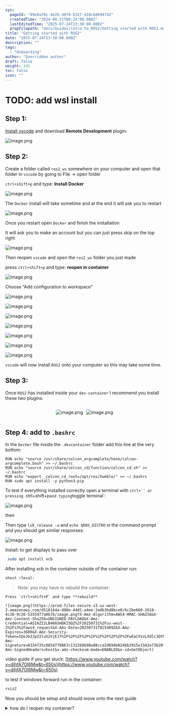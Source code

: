 ```yaml
---
sys:
  pageId: "89e0a78c-4e2b-4070-b327-d28cb0694742"
  createdTime: "2024-08-21T00:24:00.000Z"
  lastEditedTime: "2025-07-24T23:30:00.000Z"
  propFilepath: "docs/Guides/intro_to_ROS2/Getting started with ROS2.md"
title: "Getting started with ROS2"
date: "2025-07-24T23:30:00.000Z"
description: ""
tags:
  - "Onboarding"
author: "Overridden author"
draft: false
weight: 141
toc: false
icon: ""
---
```


# TODO: add wsl install

## Step 1:

[Install vscode](https://code.visualstudio.com/download) and download **Remote Development** plugin:

![image.png](https://prod-files-secure.s3.us-west-2.amazonaws.com/d518164a-d88e-44d1-a4ee-3adb3bd8bce0/efb52993-1881-4a40-b95e-6f020334f022/image.png?X-Amz-Algorithm=AWS4-HMAC-SHA256&X-Amz-Content-Sha256=UNSIGNED-PAYLOAD&X-Amz-Credential=ASIAZI2LB466QFBEOGSV%2F20250731%2Fus-west-2%2Fs3%2Faws4_request&X-Amz-Date=20250731T025405Z&X-Amz-Expires=3600&X-Amz-Security-Token=IQoJb3JpZ2luX2VjEJ7%2F%2F%2F%2F%2F%2F%2F%2F%2F%2FwEaCXVzLXdlc3QtMiJHMEUCIQDpmjryp2vEn4yXCyDksFioxjYegRZldRYt%2FATtPlDftAIgF9epAxKHY9JGfod%2BPW4KKfpTDIhut4jADKMjQgsHTeUqiAQIx%2F%2F%2F%2F%2F%2F%2F%2F%2F%2F%2FARAAGgw2Mzc0MjMxODM4MDUiDH5OzrGBaHzQ1%2FzAoCrcAy10O2TpvEQlT073pGIvzegn8qBJnfPAaEQ0fbUPQ99HICkWjLdDGRdA%2BIwM3MCjLM57BLWUS%2FXL6NF1vwV2J6dpkf451VwN46LDzcjw%2FxzqSQmJCn6lCEBKfwhVgzxV7goNUwj1UDEhATwroOW4mkD9HHKKxkJ10MvXSUGCWN5y6XBJii0CQydv65F3HVqjAUxE2moKWm16IOr8jI1yDlKHwYjUGp6kDsPkWMHV2vblJ3cTozFTIHpE695SvmYI70AvTfvIIHnxzn4QsOKfYOMMUq53JaT6xMEmbTObmIWldw2drljxrQa2QTMkwVKM79netNyTtDmzF0%2Bb99kx9ig0LGGUZyXiV9GKOVV2MikulI%2BZgYlv84yaP%2FXk1DJFxT%2FyWbJtMJKi6UHS%2BylgCTK%2BYB4a0J5PyhEgQMT0iND%2FikGkqnZySYwOxyt3accSNpJ%2FFdKIGUvJ6%2FsoVvBN1VDae8QgylMI7GxyRK2W%2F%2BX7nk%2F868Pg%2B3bArZnwEpJ6Yl4YDdewVA45Rx9cRf%2FYIiSU0lxshCmdNmUIP1yveiXxIdHOO27bHhgQRnKS9V3vyatnM7c1FsNz%2BU9U0ydse7Ik38HqWqv4dwiGtDcoWpvlV7lVJEVBqOZf26DbMKGgqsQGOqUBrshIY6C5dXEbqCxzr2oA1VjwEQee%2FaCK%2FsYXzc0yODbgz33zV4EKh30MDONH6l7ipuBvgLdcFMntWWljJMrmj1ILp23KgmUOGv%2FoSHHw1i9%2BSlnoulwR0P0KUCR2hRLpqMoS5eSD6%2Fsp%2FAnjdeh%2F8%2FePpFuuqiYr900ubvMe5SY361q1zQ8KGz1iVbz17sn54aNuvjKPvuR08slKdG9PumQUwTBM&X-Amz-Signature=3efab6d61a492174b8432eb437130274e1f20b2936921bc1065b7a57b117acd0&X-Amz-SignedHeaders=host&x-amz-checksum-mode=ENABLED&x-id=GetObject)

## Step 2:

Create a folder called `ros2_ws` somewhere on your computer and open that folder in `vscode` by going to File → open folder 

`ctrl+shift+p` and type: **Install Docker**

![image.png](https://prod-files-secure.s3.us-west-2.amazonaws.com/d518164a-d88e-44d1-a4ee-3adb3bd8bce0/2269dc0e-1cd5-47ff-bceb-c04ad9b2eab0/image.png?X-Amz-Algorithm=AWS4-HMAC-SHA256&X-Amz-Content-Sha256=UNSIGNED-PAYLOAD&X-Amz-Credential=ASIAZI2LB466QFBEOGSV%2F20250731%2Fus-west-2%2Fs3%2Faws4_request&X-Amz-Date=20250731T025405Z&X-Amz-Expires=3600&X-Amz-Security-Token=IQoJb3JpZ2luX2VjEJ7%2F%2F%2F%2F%2F%2F%2F%2F%2F%2FwEaCXVzLXdlc3QtMiJHMEUCIQDpmjryp2vEn4yXCyDksFioxjYegRZldRYt%2FATtPlDftAIgF9epAxKHY9JGfod%2BPW4KKfpTDIhut4jADKMjQgsHTeUqiAQIx%2F%2F%2F%2F%2F%2F%2F%2F%2F%2F%2FARAAGgw2Mzc0MjMxODM4MDUiDH5OzrGBaHzQ1%2FzAoCrcAy10O2TpvEQlT073pGIvzegn8qBJnfPAaEQ0fbUPQ99HICkWjLdDGRdA%2BIwM3MCjLM57BLWUS%2FXL6NF1vwV2J6dpkf451VwN46LDzcjw%2FxzqSQmJCn6lCEBKfwhVgzxV7goNUwj1UDEhATwroOW4mkD9HHKKxkJ10MvXSUGCWN5y6XBJii0CQydv65F3HVqjAUxE2moKWm16IOr8jI1yDlKHwYjUGp6kDsPkWMHV2vblJ3cTozFTIHpE695SvmYI70AvTfvIIHnxzn4QsOKfYOMMUq53JaT6xMEmbTObmIWldw2drljxrQa2QTMkwVKM79netNyTtDmzF0%2Bb99kx9ig0LGGUZyXiV9GKOVV2MikulI%2BZgYlv84yaP%2FXk1DJFxT%2FyWbJtMJKi6UHS%2BylgCTK%2BYB4a0J5PyhEgQMT0iND%2FikGkqnZySYwOxyt3accSNpJ%2FFdKIGUvJ6%2FsoVvBN1VDae8QgylMI7GxyRK2W%2F%2BX7nk%2F868Pg%2B3bArZnwEpJ6Yl4YDdewVA45Rx9cRf%2FYIiSU0lxshCmdNmUIP1yveiXxIdHOO27bHhgQRnKS9V3vyatnM7c1FsNz%2BU9U0ydse7Ik38HqWqv4dwiGtDcoWpvlV7lVJEVBqOZf26DbMKGgqsQGOqUBrshIY6C5dXEbqCxzr2oA1VjwEQee%2FaCK%2FsYXzc0yODbgz33zV4EKh30MDONH6l7ipuBvgLdcFMntWWljJMrmj1ILp23KgmUOGv%2FoSHHw1i9%2BSlnoulwR0P0KUCR2hRLpqMoS5eSD6%2Fsp%2FAnjdeh%2F8%2FePpFuuqiYr900ubvMe5SY361q1zQ8KGz1iVbz17sn54aNuvjKPvuR08slKdG9PumQUwTBM&X-Amz-Signature=291b9a347714e3cc69e703a4b191334295d51d353029dc24d5c02c7c8207d0af&X-Amz-SignedHeaders=host&x-amz-checksum-mode=ENABLED&x-id=GetObject)

The `Docker` install will take sometime and at the end it will ask you to restart

![image.png](https://prod-files-secure.s3.us-west-2.amazonaws.com/d518164a-d88e-44d1-a4ee-3adb3bd8bce0/ed233f78-be33-4b1f-b89c-9c346c0e961e/image.png?X-Amz-Algorithm=AWS4-HMAC-SHA256&X-Amz-Content-Sha256=UNSIGNED-PAYLOAD&X-Amz-Credential=ASIAZI2LB466QFBEOGSV%2F20250731%2Fus-west-2%2Fs3%2Faws4_request&X-Amz-Date=20250731T025405Z&X-Amz-Expires=3600&X-Amz-Security-Token=IQoJb3JpZ2luX2VjEJ7%2F%2F%2F%2F%2F%2F%2F%2F%2F%2FwEaCXVzLXdlc3QtMiJHMEUCIQDpmjryp2vEn4yXCyDksFioxjYegRZldRYt%2FATtPlDftAIgF9epAxKHY9JGfod%2BPW4KKfpTDIhut4jADKMjQgsHTeUqiAQIx%2F%2F%2F%2F%2F%2F%2F%2F%2F%2F%2FARAAGgw2Mzc0MjMxODM4MDUiDH5OzrGBaHzQ1%2FzAoCrcAy10O2TpvEQlT073pGIvzegn8qBJnfPAaEQ0fbUPQ99HICkWjLdDGRdA%2BIwM3MCjLM57BLWUS%2FXL6NF1vwV2J6dpkf451VwN46LDzcjw%2FxzqSQmJCn6lCEBKfwhVgzxV7goNUwj1UDEhATwroOW4mkD9HHKKxkJ10MvXSUGCWN5y6XBJii0CQydv65F3HVqjAUxE2moKWm16IOr8jI1yDlKHwYjUGp6kDsPkWMHV2vblJ3cTozFTIHpE695SvmYI70AvTfvIIHnxzn4QsOKfYOMMUq53JaT6xMEmbTObmIWldw2drljxrQa2QTMkwVKM79netNyTtDmzF0%2Bb99kx9ig0LGGUZyXiV9GKOVV2MikulI%2BZgYlv84yaP%2FXk1DJFxT%2FyWbJtMJKi6UHS%2BylgCTK%2BYB4a0J5PyhEgQMT0iND%2FikGkqnZySYwOxyt3accSNpJ%2FFdKIGUvJ6%2FsoVvBN1VDae8QgylMI7GxyRK2W%2F%2BX7nk%2F868Pg%2B3bArZnwEpJ6Yl4YDdewVA45Rx9cRf%2FYIiSU0lxshCmdNmUIP1yveiXxIdHOO27bHhgQRnKS9V3vyatnM7c1FsNz%2BU9U0ydse7Ik38HqWqv4dwiGtDcoWpvlV7lVJEVBqOZf26DbMKGgqsQGOqUBrshIY6C5dXEbqCxzr2oA1VjwEQee%2FaCK%2FsYXzc0yODbgz33zV4EKh30MDONH6l7ipuBvgLdcFMntWWljJMrmj1ILp23KgmUOGv%2FoSHHw1i9%2BSlnoulwR0P0KUCR2hRLpqMoS5eSD6%2Fsp%2FAnjdeh%2F8%2FePpFuuqiYr900ubvMe5SY361q1zQ8KGz1iVbz17sn54aNuvjKPvuR08slKdG9PumQUwTBM&X-Amz-Signature=bb217de4dbe21ebdf1af7161ede683bea6fccf380bcc4d430cd265944cf4f0ca&X-Amz-SignedHeaders=host&x-amz-checksum-mode=ENABLED&x-id=GetObject)

Once you restart open `Docker` and finish the installation

It will ask you to make an account but you can just press skip on the top right

![image.png](https://prod-files-secure.s3.us-west-2.amazonaws.com/d518164a-d88e-44d1-a4ee-3adb3bd8bce0/21010ad9-1659-4fd9-9f59-9932a09b2a3d/image.png?X-Amz-Algorithm=AWS4-HMAC-SHA256&X-Amz-Content-Sha256=UNSIGNED-PAYLOAD&X-Amz-Credential=ASIAZI2LB466QFBEOGSV%2F20250731%2Fus-west-2%2Fs3%2Faws4_request&X-Amz-Date=20250731T025405Z&X-Amz-Expires=3600&X-Amz-Security-Token=IQoJb3JpZ2luX2VjEJ7%2F%2F%2F%2F%2F%2F%2F%2F%2F%2FwEaCXVzLXdlc3QtMiJHMEUCIQDpmjryp2vEn4yXCyDksFioxjYegRZldRYt%2FATtPlDftAIgF9epAxKHY9JGfod%2BPW4KKfpTDIhut4jADKMjQgsHTeUqiAQIx%2F%2F%2F%2F%2F%2F%2F%2F%2F%2F%2FARAAGgw2Mzc0MjMxODM4MDUiDH5OzrGBaHzQ1%2FzAoCrcAy10O2TpvEQlT073pGIvzegn8qBJnfPAaEQ0fbUPQ99HICkWjLdDGRdA%2BIwM3MCjLM57BLWUS%2FXL6NF1vwV2J6dpkf451VwN46LDzcjw%2FxzqSQmJCn6lCEBKfwhVgzxV7goNUwj1UDEhATwroOW4mkD9HHKKxkJ10MvXSUGCWN5y6XBJii0CQydv65F3HVqjAUxE2moKWm16IOr8jI1yDlKHwYjUGp6kDsPkWMHV2vblJ3cTozFTIHpE695SvmYI70AvTfvIIHnxzn4QsOKfYOMMUq53JaT6xMEmbTObmIWldw2drljxrQa2QTMkwVKM79netNyTtDmzF0%2Bb99kx9ig0LGGUZyXiV9GKOVV2MikulI%2BZgYlv84yaP%2FXk1DJFxT%2FyWbJtMJKi6UHS%2BylgCTK%2BYB4a0J5PyhEgQMT0iND%2FikGkqnZySYwOxyt3accSNpJ%2FFdKIGUvJ6%2FsoVvBN1VDae8QgylMI7GxyRK2W%2F%2BX7nk%2F868Pg%2B3bArZnwEpJ6Yl4YDdewVA45Rx9cRf%2FYIiSU0lxshCmdNmUIP1yveiXxIdHOO27bHhgQRnKS9V3vyatnM7c1FsNz%2BU9U0ydse7Ik38HqWqv4dwiGtDcoWpvlV7lVJEVBqOZf26DbMKGgqsQGOqUBrshIY6C5dXEbqCxzr2oA1VjwEQee%2FaCK%2FsYXzc0yODbgz33zV4EKh30MDONH6l7ipuBvgLdcFMntWWljJMrmj1ILp23KgmUOGv%2FoSHHw1i9%2BSlnoulwR0P0KUCR2hRLpqMoS5eSD6%2Fsp%2FAnjdeh%2F8%2FePpFuuqiYr900ubvMe5SY361q1zQ8KGz1iVbz17sn54aNuvjKPvuR08slKdG9PumQUwTBM&X-Amz-Signature=8853ea67b8499c573286dcc0d5451e14a20ea5eaf2c5847b1ec63e2e53ea4109&X-Amz-SignedHeaders=host&x-amz-checksum-mode=ENABLED&x-id=GetObject)

Then reopen `vscode` and open the `ros2_ws` folder you just made

press `ctrl+shift+p` and type: **reopen in container**

![image.png](https://prod-files-secure.s3.us-west-2.amazonaws.com/d518164a-d88e-44d1-a4ee-3adb3bd8bce0/4e93b8c2-41ad-488c-8095-c74205196118/image.png?X-Amz-Algorithm=AWS4-HMAC-SHA256&X-Amz-Content-Sha256=UNSIGNED-PAYLOAD&X-Amz-Credential=ASIAZI2LB466QFBEOGSV%2F20250731%2Fus-west-2%2Fs3%2Faws4_request&X-Amz-Date=20250731T025405Z&X-Amz-Expires=3600&X-Amz-Security-Token=IQoJb3JpZ2luX2VjEJ7%2F%2F%2F%2F%2F%2F%2F%2F%2F%2FwEaCXVzLXdlc3QtMiJHMEUCIQDpmjryp2vEn4yXCyDksFioxjYegRZldRYt%2FATtPlDftAIgF9epAxKHY9JGfod%2BPW4KKfpTDIhut4jADKMjQgsHTeUqiAQIx%2F%2F%2F%2F%2F%2F%2F%2F%2F%2F%2FARAAGgw2Mzc0MjMxODM4MDUiDH5OzrGBaHzQ1%2FzAoCrcAy10O2TpvEQlT073pGIvzegn8qBJnfPAaEQ0fbUPQ99HICkWjLdDGRdA%2BIwM3MCjLM57BLWUS%2FXL6NF1vwV2J6dpkf451VwN46LDzcjw%2FxzqSQmJCn6lCEBKfwhVgzxV7goNUwj1UDEhATwroOW4mkD9HHKKxkJ10MvXSUGCWN5y6XBJii0CQydv65F3HVqjAUxE2moKWm16IOr8jI1yDlKHwYjUGp6kDsPkWMHV2vblJ3cTozFTIHpE695SvmYI70AvTfvIIHnxzn4QsOKfYOMMUq53JaT6xMEmbTObmIWldw2drljxrQa2QTMkwVKM79netNyTtDmzF0%2Bb99kx9ig0LGGUZyXiV9GKOVV2MikulI%2BZgYlv84yaP%2FXk1DJFxT%2FyWbJtMJKi6UHS%2BylgCTK%2BYB4a0J5PyhEgQMT0iND%2FikGkqnZySYwOxyt3accSNpJ%2FFdKIGUvJ6%2FsoVvBN1VDae8QgylMI7GxyRK2W%2F%2BX7nk%2F868Pg%2B3bArZnwEpJ6Yl4YDdewVA45Rx9cRf%2FYIiSU0lxshCmdNmUIP1yveiXxIdHOO27bHhgQRnKS9V3vyatnM7c1FsNz%2BU9U0ydse7Ik38HqWqv4dwiGtDcoWpvlV7lVJEVBqOZf26DbMKGgqsQGOqUBrshIY6C5dXEbqCxzr2oA1VjwEQee%2FaCK%2FsYXzc0yODbgz33zV4EKh30MDONH6l7ipuBvgLdcFMntWWljJMrmj1ILp23KgmUOGv%2FoSHHw1i9%2BSlnoulwR0P0KUCR2hRLpqMoS5eSD6%2Fsp%2FAnjdeh%2F8%2FePpFuuqiYr900ubvMe5SY361q1zQ8KGz1iVbz17sn54aNuvjKPvuR08slKdG9PumQUwTBM&X-Amz-Signature=c1fe8be29f8f34ee28b8c3fa9cfaf85f05bf0cd1767880e032d1521512d46d31&X-Amz-SignedHeaders=host&x-amz-checksum-mode=ENABLED&x-id=GetObject)

Choose “Add configuration to workspace”

![image.png](https://prod-files-secure.s3.us-west-2.amazonaws.com/d518164a-d88e-44d1-a4ee-3adb3bd8bce0/9560b282-5060-4989-ba37-97e7b2c22476/image.png?X-Amz-Algorithm=AWS4-HMAC-SHA256&X-Amz-Content-Sha256=UNSIGNED-PAYLOAD&X-Amz-Credential=ASIAZI2LB466QFBEOGSV%2F20250731%2Fus-west-2%2Fs3%2Faws4_request&X-Amz-Date=20250731T025405Z&X-Amz-Expires=3600&X-Amz-Security-Token=IQoJb3JpZ2luX2VjEJ7%2F%2F%2F%2F%2F%2F%2F%2F%2F%2FwEaCXVzLXdlc3QtMiJHMEUCIQDpmjryp2vEn4yXCyDksFioxjYegRZldRYt%2FATtPlDftAIgF9epAxKHY9JGfod%2BPW4KKfpTDIhut4jADKMjQgsHTeUqiAQIx%2F%2F%2F%2F%2F%2F%2F%2F%2F%2F%2FARAAGgw2Mzc0MjMxODM4MDUiDH5OzrGBaHzQ1%2FzAoCrcAy10O2TpvEQlT073pGIvzegn8qBJnfPAaEQ0fbUPQ99HICkWjLdDGRdA%2BIwM3MCjLM57BLWUS%2FXL6NF1vwV2J6dpkf451VwN46LDzcjw%2FxzqSQmJCn6lCEBKfwhVgzxV7goNUwj1UDEhATwroOW4mkD9HHKKxkJ10MvXSUGCWN5y6XBJii0CQydv65F3HVqjAUxE2moKWm16IOr8jI1yDlKHwYjUGp6kDsPkWMHV2vblJ3cTozFTIHpE695SvmYI70AvTfvIIHnxzn4QsOKfYOMMUq53JaT6xMEmbTObmIWldw2drljxrQa2QTMkwVKM79netNyTtDmzF0%2Bb99kx9ig0LGGUZyXiV9GKOVV2MikulI%2BZgYlv84yaP%2FXk1DJFxT%2FyWbJtMJKi6UHS%2BylgCTK%2BYB4a0J5PyhEgQMT0iND%2FikGkqnZySYwOxyt3accSNpJ%2FFdKIGUvJ6%2FsoVvBN1VDae8QgylMI7GxyRK2W%2F%2BX7nk%2F868Pg%2B3bArZnwEpJ6Yl4YDdewVA45Rx9cRf%2FYIiSU0lxshCmdNmUIP1yveiXxIdHOO27bHhgQRnKS9V3vyatnM7c1FsNz%2BU9U0ydse7Ik38HqWqv4dwiGtDcoWpvlV7lVJEVBqOZf26DbMKGgqsQGOqUBrshIY6C5dXEbqCxzr2oA1VjwEQee%2FaCK%2FsYXzc0yODbgz33zV4EKh30MDONH6l7ipuBvgLdcFMntWWljJMrmj1ILp23KgmUOGv%2FoSHHw1i9%2BSlnoulwR0P0KUCR2hRLpqMoS5eSD6%2Fsp%2FAnjdeh%2F8%2FePpFuuqiYr900ubvMe5SY361q1zQ8KGz1iVbz17sn54aNuvjKPvuR08slKdG9PumQUwTBM&X-Amz-Signature=e855a91b77665c0488c4638a9bec120c325ed2ae0c215048691d37e2ce7ea016&X-Amz-SignedHeaders=host&x-amz-checksum-mode=ENABLED&x-id=GetObject)

![image.png](https://prod-files-secure.s3.us-west-2.amazonaws.com/d518164a-d88e-44d1-a4ee-3adb3bd8bce0/2ee63f81-886b-48e8-a553-dc6e5eac99e4/image.png?X-Amz-Algorithm=AWS4-HMAC-SHA256&X-Amz-Content-Sha256=UNSIGNED-PAYLOAD&X-Amz-Credential=ASIAZI2LB466QFBEOGSV%2F20250731%2Fus-west-2%2Fs3%2Faws4_request&X-Amz-Date=20250731T025405Z&X-Amz-Expires=3600&X-Amz-Security-Token=IQoJb3JpZ2luX2VjEJ7%2F%2F%2F%2F%2F%2F%2F%2F%2F%2FwEaCXVzLXdlc3QtMiJHMEUCIQDpmjryp2vEn4yXCyDksFioxjYegRZldRYt%2FATtPlDftAIgF9epAxKHY9JGfod%2BPW4KKfpTDIhut4jADKMjQgsHTeUqiAQIx%2F%2F%2F%2F%2F%2F%2F%2F%2F%2F%2FARAAGgw2Mzc0MjMxODM4MDUiDH5OzrGBaHzQ1%2FzAoCrcAy10O2TpvEQlT073pGIvzegn8qBJnfPAaEQ0fbUPQ99HICkWjLdDGRdA%2BIwM3MCjLM57BLWUS%2FXL6NF1vwV2J6dpkf451VwN46LDzcjw%2FxzqSQmJCn6lCEBKfwhVgzxV7goNUwj1UDEhATwroOW4mkD9HHKKxkJ10MvXSUGCWN5y6XBJii0CQydv65F3HVqjAUxE2moKWm16IOr8jI1yDlKHwYjUGp6kDsPkWMHV2vblJ3cTozFTIHpE695SvmYI70AvTfvIIHnxzn4QsOKfYOMMUq53JaT6xMEmbTObmIWldw2drljxrQa2QTMkwVKM79netNyTtDmzF0%2Bb99kx9ig0LGGUZyXiV9GKOVV2MikulI%2BZgYlv84yaP%2FXk1DJFxT%2FyWbJtMJKi6UHS%2BylgCTK%2BYB4a0J5PyhEgQMT0iND%2FikGkqnZySYwOxyt3accSNpJ%2FFdKIGUvJ6%2FsoVvBN1VDae8QgylMI7GxyRK2W%2F%2BX7nk%2F868Pg%2B3bArZnwEpJ6Yl4YDdewVA45Rx9cRf%2FYIiSU0lxshCmdNmUIP1yveiXxIdHOO27bHhgQRnKS9V3vyatnM7c1FsNz%2BU9U0ydse7Ik38HqWqv4dwiGtDcoWpvlV7lVJEVBqOZf26DbMKGgqsQGOqUBrshIY6C5dXEbqCxzr2oA1VjwEQee%2FaCK%2FsYXzc0yODbgz33zV4EKh30MDONH6l7ipuBvgLdcFMntWWljJMrmj1ILp23KgmUOGv%2FoSHHw1i9%2BSlnoulwR0P0KUCR2hRLpqMoS5eSD6%2Fsp%2FAnjdeh%2F8%2FePpFuuqiYr900ubvMe5SY361q1zQ8KGz1iVbz17sn54aNuvjKPvuR08slKdG9PumQUwTBM&X-Amz-Signature=db0603c24304ac245defb8455157b12b857aa4d0266a62e180c1a49f470dd062&X-Amz-SignedHeaders=host&x-amz-checksum-mode=ENABLED&x-id=GetObject)

![image.png](https://prod-files-secure.s3.us-west-2.amazonaws.com/d518164a-d88e-44d1-a4ee-3adb3bd8bce0/e0fd626c-c8b6-4b2c-95d1-fa4c26514504/image.png?X-Amz-Algorithm=AWS4-HMAC-SHA256&X-Amz-Content-Sha256=UNSIGNED-PAYLOAD&X-Amz-Credential=ASIAZI2LB466QFBEOGSV%2F20250731%2Fus-west-2%2Fs3%2Faws4_request&X-Amz-Date=20250731T025405Z&X-Amz-Expires=3600&X-Amz-Security-Token=IQoJb3JpZ2luX2VjEJ7%2F%2F%2F%2F%2F%2F%2F%2F%2F%2FwEaCXVzLXdlc3QtMiJHMEUCIQDpmjryp2vEn4yXCyDksFioxjYegRZldRYt%2FATtPlDftAIgF9epAxKHY9JGfod%2BPW4KKfpTDIhut4jADKMjQgsHTeUqiAQIx%2F%2F%2F%2F%2F%2F%2F%2F%2F%2F%2FARAAGgw2Mzc0MjMxODM4MDUiDH5OzrGBaHzQ1%2FzAoCrcAy10O2TpvEQlT073pGIvzegn8qBJnfPAaEQ0fbUPQ99HICkWjLdDGRdA%2BIwM3MCjLM57BLWUS%2FXL6NF1vwV2J6dpkf451VwN46LDzcjw%2FxzqSQmJCn6lCEBKfwhVgzxV7goNUwj1UDEhATwroOW4mkD9HHKKxkJ10MvXSUGCWN5y6XBJii0CQydv65F3HVqjAUxE2moKWm16IOr8jI1yDlKHwYjUGp6kDsPkWMHV2vblJ3cTozFTIHpE695SvmYI70AvTfvIIHnxzn4QsOKfYOMMUq53JaT6xMEmbTObmIWldw2drljxrQa2QTMkwVKM79netNyTtDmzF0%2Bb99kx9ig0LGGUZyXiV9GKOVV2MikulI%2BZgYlv84yaP%2FXk1DJFxT%2FyWbJtMJKi6UHS%2BylgCTK%2BYB4a0J5PyhEgQMT0iND%2FikGkqnZySYwOxyt3accSNpJ%2FFdKIGUvJ6%2FsoVvBN1VDae8QgylMI7GxyRK2W%2F%2BX7nk%2F868Pg%2B3bArZnwEpJ6Yl4YDdewVA45Rx9cRf%2FYIiSU0lxshCmdNmUIP1yveiXxIdHOO27bHhgQRnKS9V3vyatnM7c1FsNz%2BU9U0ydse7Ik38HqWqv4dwiGtDcoWpvlV7lVJEVBqOZf26DbMKGgqsQGOqUBrshIY6C5dXEbqCxzr2oA1VjwEQee%2FaCK%2FsYXzc0yODbgz33zV4EKh30MDONH6l7ipuBvgLdcFMntWWljJMrmj1ILp23KgmUOGv%2FoSHHw1i9%2BSlnoulwR0P0KUCR2hRLpqMoS5eSD6%2Fsp%2FAnjdeh%2F8%2FePpFuuqiYr900ubvMe5SY361q1zQ8KGz1iVbz17sn54aNuvjKPvuR08slKdG9PumQUwTBM&X-Amz-Signature=6a7d7d35a3ae4dd274f2eae0b26e016ab5a1b2782402c31e97bee83cf139666f&X-Amz-SignedHeaders=host&x-amz-checksum-mode=ENABLED&x-id=GetObject)

![image.png](https://prod-files-secure.s3.us-west-2.amazonaws.com/d518164a-d88e-44d1-a4ee-3adb3bd8bce0/a2e13f50-d2ab-4719-a4c2-7ced634bfc9d/image.png?X-Amz-Algorithm=AWS4-HMAC-SHA256&X-Amz-Content-Sha256=UNSIGNED-PAYLOAD&X-Amz-Credential=ASIAZI2LB466QFBEOGSV%2F20250731%2Fus-west-2%2Fs3%2Faws4_request&X-Amz-Date=20250731T025405Z&X-Amz-Expires=3600&X-Amz-Security-Token=IQoJb3JpZ2luX2VjEJ7%2F%2F%2F%2F%2F%2F%2F%2F%2F%2FwEaCXVzLXdlc3QtMiJHMEUCIQDpmjryp2vEn4yXCyDksFioxjYegRZldRYt%2FATtPlDftAIgF9epAxKHY9JGfod%2BPW4KKfpTDIhut4jADKMjQgsHTeUqiAQIx%2F%2F%2F%2F%2F%2F%2F%2F%2F%2F%2FARAAGgw2Mzc0MjMxODM4MDUiDH5OzrGBaHzQ1%2FzAoCrcAy10O2TpvEQlT073pGIvzegn8qBJnfPAaEQ0fbUPQ99HICkWjLdDGRdA%2BIwM3MCjLM57BLWUS%2FXL6NF1vwV2J6dpkf451VwN46LDzcjw%2FxzqSQmJCn6lCEBKfwhVgzxV7goNUwj1UDEhATwroOW4mkD9HHKKxkJ10MvXSUGCWN5y6XBJii0CQydv65F3HVqjAUxE2moKWm16IOr8jI1yDlKHwYjUGp6kDsPkWMHV2vblJ3cTozFTIHpE695SvmYI70AvTfvIIHnxzn4QsOKfYOMMUq53JaT6xMEmbTObmIWldw2drljxrQa2QTMkwVKM79netNyTtDmzF0%2Bb99kx9ig0LGGUZyXiV9GKOVV2MikulI%2BZgYlv84yaP%2FXk1DJFxT%2FyWbJtMJKi6UHS%2BylgCTK%2BYB4a0J5PyhEgQMT0iND%2FikGkqnZySYwOxyt3accSNpJ%2FFdKIGUvJ6%2FsoVvBN1VDae8QgylMI7GxyRK2W%2F%2BX7nk%2F868Pg%2B3bArZnwEpJ6Yl4YDdewVA45Rx9cRf%2FYIiSU0lxshCmdNmUIP1yveiXxIdHOO27bHhgQRnKS9V3vyatnM7c1FsNz%2BU9U0ydse7Ik38HqWqv4dwiGtDcoWpvlV7lVJEVBqOZf26DbMKGgqsQGOqUBrshIY6C5dXEbqCxzr2oA1VjwEQee%2FaCK%2FsYXzc0yODbgz33zV4EKh30MDONH6l7ipuBvgLdcFMntWWljJMrmj1ILp23KgmUOGv%2FoSHHw1i9%2BSlnoulwR0P0KUCR2hRLpqMoS5eSD6%2Fsp%2FAnjdeh%2F8%2FePpFuuqiYr900ubvMe5SY361q1zQ8KGz1iVbz17sn54aNuvjKPvuR08slKdG9PumQUwTBM&X-Amz-Signature=d4c49e4fd5e6d1c8e2f29aaf9272e0fd71d485cbb58fd681797058ab784f439c&X-Amz-SignedHeaders=host&x-amz-checksum-mode=ENABLED&x-id=GetObject)

![image.png](https://prod-files-secure.s3.us-west-2.amazonaws.com/d518164a-d88e-44d1-a4ee-3adb3bd8bce0/6cc478ad-aaba-4bf7-9fcc-403277ab896c/image.png?X-Amz-Algorithm=AWS4-HMAC-SHA256&X-Amz-Content-Sha256=UNSIGNED-PAYLOAD&X-Amz-Credential=ASIAZI2LB466QFBEOGSV%2F20250731%2Fus-west-2%2Fs3%2Faws4_request&X-Amz-Date=20250731T025405Z&X-Amz-Expires=3600&X-Amz-Security-Token=IQoJb3JpZ2luX2VjEJ7%2F%2F%2F%2F%2F%2F%2F%2F%2F%2FwEaCXVzLXdlc3QtMiJHMEUCIQDpmjryp2vEn4yXCyDksFioxjYegRZldRYt%2FATtPlDftAIgF9epAxKHY9JGfod%2BPW4KKfpTDIhut4jADKMjQgsHTeUqiAQIx%2F%2F%2F%2F%2F%2F%2F%2F%2F%2F%2FARAAGgw2Mzc0MjMxODM4MDUiDH5OzrGBaHzQ1%2FzAoCrcAy10O2TpvEQlT073pGIvzegn8qBJnfPAaEQ0fbUPQ99HICkWjLdDGRdA%2BIwM3MCjLM57BLWUS%2FXL6NF1vwV2J6dpkf451VwN46LDzcjw%2FxzqSQmJCn6lCEBKfwhVgzxV7goNUwj1UDEhATwroOW4mkD9HHKKxkJ10MvXSUGCWN5y6XBJii0CQydv65F3HVqjAUxE2moKWm16IOr8jI1yDlKHwYjUGp6kDsPkWMHV2vblJ3cTozFTIHpE695SvmYI70AvTfvIIHnxzn4QsOKfYOMMUq53JaT6xMEmbTObmIWldw2drljxrQa2QTMkwVKM79netNyTtDmzF0%2Bb99kx9ig0LGGUZyXiV9GKOVV2MikulI%2BZgYlv84yaP%2FXk1DJFxT%2FyWbJtMJKi6UHS%2BylgCTK%2BYB4a0J5PyhEgQMT0iND%2FikGkqnZySYwOxyt3accSNpJ%2FFdKIGUvJ6%2FsoVvBN1VDae8QgylMI7GxyRK2W%2F%2BX7nk%2F868Pg%2B3bArZnwEpJ6Yl4YDdewVA45Rx9cRf%2FYIiSU0lxshCmdNmUIP1yveiXxIdHOO27bHhgQRnKS9V3vyatnM7c1FsNz%2BU9U0ydse7Ik38HqWqv4dwiGtDcoWpvlV7lVJEVBqOZf26DbMKGgqsQGOqUBrshIY6C5dXEbqCxzr2oA1VjwEQee%2FaCK%2FsYXzc0yODbgz33zV4EKh30MDONH6l7ipuBvgLdcFMntWWljJMrmj1ILp23KgmUOGv%2FoSHHw1i9%2BSlnoulwR0P0KUCR2hRLpqMoS5eSD6%2Fsp%2FAnjdeh%2F8%2FePpFuuqiYr900ubvMe5SY361q1zQ8KGz1iVbz17sn54aNuvjKPvuR08slKdG9PumQUwTBM&X-Amz-Signature=6803fafd31390bc16f6582a9835ef95bbf0b0c2cd639e054226095c9522b9299&X-Amz-SignedHeaders=host&x-amz-checksum-mode=ENABLED&x-id=GetObject)

![image.png](https://prod-files-secure.s3.us-west-2.amazonaws.com/d518164a-d88e-44d1-a4ee-3adb3bd8bce0/53255b28-f75e-430f-b9e3-c0ac8577e42b/image.png?X-Amz-Algorithm=AWS4-HMAC-SHA256&X-Amz-Content-Sha256=UNSIGNED-PAYLOAD&X-Amz-Credential=ASIAZI2LB466QFBEOGSV%2F20250731%2Fus-west-2%2Fs3%2Faws4_request&X-Amz-Date=20250731T025405Z&X-Amz-Expires=3600&X-Amz-Security-Token=IQoJb3JpZ2luX2VjEJ7%2F%2F%2F%2F%2F%2F%2F%2F%2F%2FwEaCXVzLXdlc3QtMiJHMEUCIQDpmjryp2vEn4yXCyDksFioxjYegRZldRYt%2FATtPlDftAIgF9epAxKHY9JGfod%2BPW4KKfpTDIhut4jADKMjQgsHTeUqiAQIx%2F%2F%2F%2F%2F%2F%2F%2F%2F%2F%2FARAAGgw2Mzc0MjMxODM4MDUiDH5OzrGBaHzQ1%2FzAoCrcAy10O2TpvEQlT073pGIvzegn8qBJnfPAaEQ0fbUPQ99HICkWjLdDGRdA%2BIwM3MCjLM57BLWUS%2FXL6NF1vwV2J6dpkf451VwN46LDzcjw%2FxzqSQmJCn6lCEBKfwhVgzxV7goNUwj1UDEhATwroOW4mkD9HHKKxkJ10MvXSUGCWN5y6XBJii0CQydv65F3HVqjAUxE2moKWm16IOr8jI1yDlKHwYjUGp6kDsPkWMHV2vblJ3cTozFTIHpE695SvmYI70AvTfvIIHnxzn4QsOKfYOMMUq53JaT6xMEmbTObmIWldw2drljxrQa2QTMkwVKM79netNyTtDmzF0%2Bb99kx9ig0LGGUZyXiV9GKOVV2MikulI%2BZgYlv84yaP%2FXk1DJFxT%2FyWbJtMJKi6UHS%2BylgCTK%2BYB4a0J5PyhEgQMT0iND%2FikGkqnZySYwOxyt3accSNpJ%2FFdKIGUvJ6%2FsoVvBN1VDae8QgylMI7GxyRK2W%2F%2BX7nk%2F868Pg%2B3bArZnwEpJ6Yl4YDdewVA45Rx9cRf%2FYIiSU0lxshCmdNmUIP1yveiXxIdHOO27bHhgQRnKS9V3vyatnM7c1FsNz%2BU9U0ydse7Ik38HqWqv4dwiGtDcoWpvlV7lVJEVBqOZf26DbMKGgqsQGOqUBrshIY6C5dXEbqCxzr2oA1VjwEQee%2FaCK%2FsYXzc0yODbgz33zV4EKh30MDONH6l7ipuBvgLdcFMntWWljJMrmj1ILp23KgmUOGv%2FoSHHw1i9%2BSlnoulwR0P0KUCR2hRLpqMoS5eSD6%2Fsp%2FAnjdeh%2F8%2FePpFuuqiYr900ubvMe5SY361q1zQ8KGz1iVbz17sn54aNuvjKPvuR08slKdG9PumQUwTBM&X-Amz-Signature=b1d64be8be3971e88b2f10b24c1acf1fdac8382163b315f62353db20e44ead1e&X-Amz-SignedHeaders=host&x-amz-checksum-mode=ENABLED&x-id=GetObject)

![image.png](https://prod-files-secure.s3.us-west-2.amazonaws.com/d518164a-d88e-44d1-a4ee-3adb3bd8bce0/7c562767-5af9-4ffb-97d1-327bcdf4ee00/image.png?X-Amz-Algorithm=AWS4-HMAC-SHA256&X-Amz-Content-Sha256=UNSIGNED-PAYLOAD&X-Amz-Credential=ASIAZI2LB466QFBEOGSV%2F20250731%2Fus-west-2%2Fs3%2Faws4_request&X-Amz-Date=20250731T025405Z&X-Amz-Expires=3600&X-Amz-Security-Token=IQoJb3JpZ2luX2VjEJ7%2F%2F%2F%2F%2F%2F%2F%2F%2F%2FwEaCXVzLXdlc3QtMiJHMEUCIQDpmjryp2vEn4yXCyDksFioxjYegRZldRYt%2FATtPlDftAIgF9epAxKHY9JGfod%2BPW4KKfpTDIhut4jADKMjQgsHTeUqiAQIx%2F%2F%2F%2F%2F%2F%2F%2F%2F%2F%2FARAAGgw2Mzc0MjMxODM4MDUiDH5OzrGBaHzQ1%2FzAoCrcAy10O2TpvEQlT073pGIvzegn8qBJnfPAaEQ0fbUPQ99HICkWjLdDGRdA%2BIwM3MCjLM57BLWUS%2FXL6NF1vwV2J6dpkf451VwN46LDzcjw%2FxzqSQmJCn6lCEBKfwhVgzxV7goNUwj1UDEhATwroOW4mkD9HHKKxkJ10MvXSUGCWN5y6XBJii0CQydv65F3HVqjAUxE2moKWm16IOr8jI1yDlKHwYjUGp6kDsPkWMHV2vblJ3cTozFTIHpE695SvmYI70AvTfvIIHnxzn4QsOKfYOMMUq53JaT6xMEmbTObmIWldw2drljxrQa2QTMkwVKM79netNyTtDmzF0%2Bb99kx9ig0LGGUZyXiV9GKOVV2MikulI%2BZgYlv84yaP%2FXk1DJFxT%2FyWbJtMJKi6UHS%2BylgCTK%2BYB4a0J5PyhEgQMT0iND%2FikGkqnZySYwOxyt3accSNpJ%2FFdKIGUvJ6%2FsoVvBN1VDae8QgylMI7GxyRK2W%2F%2BX7nk%2F868Pg%2B3bArZnwEpJ6Yl4YDdewVA45Rx9cRf%2FYIiSU0lxshCmdNmUIP1yveiXxIdHOO27bHhgQRnKS9V3vyatnM7c1FsNz%2BU9U0ydse7Ik38HqWqv4dwiGtDcoWpvlV7lVJEVBqOZf26DbMKGgqsQGOqUBrshIY6C5dXEbqCxzr2oA1VjwEQee%2FaCK%2FsYXzc0yODbgz33zV4EKh30MDONH6l7ipuBvgLdcFMntWWljJMrmj1ILp23KgmUOGv%2FoSHHw1i9%2BSlnoulwR0P0KUCR2hRLpqMoS5eSD6%2Fsp%2FAnjdeh%2F8%2FePpFuuqiYr900ubvMe5SY361q1zQ8KGz1iVbz17sn54aNuvjKPvuR08slKdG9PumQUwTBM&X-Amz-Signature=718c0b710c7d56e408cb80497ba0b1e75d84f637abe6c6f5ec3391aba397c36d&X-Amz-SignedHeaders=host&x-amz-checksum-mode=ENABLED&x-id=GetObject)

`vscode` will now install `ROS2` onto your computer so this may take some time.

## Step 3:

Once `ROS2` has installed inside your `dev-container` I recommend you install these two plugins:

<div style="display: flex;flex-direction: row; column-gap:10px; max-width: 630px;justify-content: center;">
<div>

![image.png](https://prod-files-secure.s3.us-west-2.amazonaws.com/d518164a-d88e-44d1-a4ee-3adb3bd8bce0/3fc3d550-5a54-4ba1-ba6b-faa01cdb7369/image.png?X-Amz-Algorithm=AWS4-HMAC-SHA256&X-Amz-Content-Sha256=UNSIGNED-PAYLOAD&X-Amz-Credential=ASIAZI2LB4665PFQQGL4%2F20250731%2Fus-west-2%2Fs3%2Faws4_request&X-Amz-Date=20250731T025409Z&X-Amz-Expires=3600&X-Amz-Security-Token=IQoJb3JpZ2luX2VjEJ7%2F%2F%2F%2F%2F%2F%2F%2F%2F%2FwEaCXVzLXdlc3QtMiJHMEUCIE8e1dlinS1D6FwdjAYCnFNortM97SO1iUneSWWJvFQvAiEAwDECGPAMc5%2BF0C76swsDaVIuPjketTQr8IgrtDVW4NQqiAQIx%2F%2F%2F%2F%2F%2F%2F%2F%2F%2F%2FARAAGgw2Mzc0MjMxODM4MDUiDOcr4GCBOycVQR7aqircA8exiN7XN3If70gDLvN1qBRg6JfsjftrVCKYZRtxcFPIEI%2FiGvDt80NzBD4Sjxc%2BdW14emHDvrS6FaNIHecnNs110HpKaB4NUbSKVrdcgklqSMAllCpynfKuZok4d%2FiSWadd4%2Fw2frWKgWxnr0UJB4l4FD7V%2FKp6v5Lw%2BDCxCOtXil2wAMr6LZylTKS4xaiq7E%2BGSzHqAPihWVc9QudrH6RS2eIkwQbU7fp90fBq9Y8SrybTdV5Gno8JdG9IgqjZzUmbhSewLDIdMvd8bTNDWizl90JnKfTSmQ5BA7AkahKxCeAk8a9gQZbNr0cX9qtozkHwutzUWbThD%2BJNCBTK9neOLDY1ynjeCyzSfjFWglXf7Ouji2Lm17cpqJF1RtAX7QYZCP3%2FxoA6wTWQNGTQZsUy%2FEFPNdhLoiSaRbs%2Bt2AXtIK4Z4N%2FNePAY5FbvQcxKSI29QZX%2BvzgDK%2FDRfDTUEMsx%2BWf1ITyN1XHIArDMnORjQ6OdoeQUNtcEj9cWlFn2sDmPdZvvTS81OCKdnkAAe4W7Pq3ntKSjra4owgoZLZZQPXmUqcVRXt5ggSj93nhfVQoTzNOf0w6r%2FviK0VgIhi9FuRtRIqODp2HuCNxUmbrQCvEfy%2BfwlcPq%2BftMMqiqsQGOqUBp%2FGZWc7hQfN2y9L5err3kdfcUXZ0JWZkATBv6R8dKiE6vINbdOuBaMm7jogdLc4ksq%2FTsr0Y%2BYrQqjnvOCPZB8Mbg1nad3QN9TO4Qxxyv707iAuBwYmG0LEvO0a1enAZwhJni8Ek5wtADPtdtyj%2FIhhEVw%2Fo5qxHCDP2hvVAcf0u%2BOAd%2FxiqAXfKHkKa7R%2B0Jq1Fm0nCwqxBdfhf6x3k0UOolncH&X-Amz-Signature=3bb29b9e8c7efb39ec75febfdef5d44bfc357991eee04dfeaeeddd8c17f42ec6&X-Amz-SignedHeaders=host&x-amz-checksum-mode=ENABLED&x-id=GetObject)

</div>
<div>

![image.png](https://prod-files-secure.s3.us-west-2.amazonaws.com/d518164a-d88e-44d1-a4ee-3adb3bd8bce0/d994cc66-13c2-4093-a5a3-f84cf4601a82/image.png?X-Amz-Algorithm=AWS4-HMAC-SHA256&X-Amz-Content-Sha256=UNSIGNED-PAYLOAD&X-Amz-Credential=ASIAZI2LB466RHKYD472%2F20250731%2Fus-west-2%2Fs3%2Faws4_request&X-Amz-Date=20250731T025409Z&X-Amz-Expires=3600&X-Amz-Security-Token=IQoJb3JpZ2luX2VjEJ7%2F%2F%2F%2F%2F%2F%2F%2F%2F%2FwEaCXVzLXdlc3QtMiJHMEUCIAiYaNTbRnVO6OWnMNrfGMnww%2F2AQz9VJJ%2BmiuRsNsMkAiEA5xwFi4YcOVC6b94Fnhtv5rwB1wEGo7ApEURMQAMyCJ4qiAQIx%2F%2F%2F%2F%2F%2F%2F%2F%2F%2F%2FARAAGgw2Mzc0MjMxODM4MDUiDFh%2F9Uc8t7L0SnH5lyrcA%2B%2FtjPTHZxmU42oLXIQaCNTOBr7DohC8WMzOu7uU5y58oxktG%2BTomRMr2sQzWTYdvAa3JZqcKfgogP5SYRdkxLPBvPaWCSfhrLCmesSLvuLJvJxVcRS48UQYwRXYIEmoJi%2FdtEhb6CgO6rSqLKLOi811JGjasvKJWghlW%2Bg5R9GDiDULmJcNRbgJPwUXzoClA4f6VlP98fb%2BhaRcqhs1BAUu9FA8oqzsglAEv0wtimKdkqM%2BsR63wnmWEAzgPd%2FwJQ3yG7x7krYZ40op6K%2BzYtVGcPjO6egywOdESkldOpJr9nDlyAttmQdyglU%2BxTmebRYkN8%2B5o2zlKrYlFoAQp%2FgXjYi01yaj5OLz%2BU9yTQuTGyfvsu0N%2FuVSaEdY55O9GGMamamrrIO%2B7xyxA%2BKYnh2MHeIXih2ylk81628yxR2nwid40M16KvyfUeAvg9lX38Q29bVz4Y5eLY9SqcghqmQPnknzc3gEcwQAHO%2B0%2FnaBJtNX8AYseVlAmiYKUVIfCgrGuO7U3psRnR2O9UTONRU1cPL5Kvt6jMnpdOIunmapx4kkTyXJ%2FeU3KegoXe3jXCCjBplRw7J2YPHB%2BYGcztAw8z2smEHSTuhLHLdS3guSpxxizQ3ZR7jpr%2By7MKSlqsQGOqUBPiAlsBr1H43x0exg7oKlkg45kn0E%2BP8svcsMw3hadE28F7oBoRax9OXQ%2B6ARw5bgTuqYSQ8x%2FZC3qhGYBsnF4f59G2CcHjYHEJnLvEfOPe31vYexh16oU3ZNh8FwsHcU%2FtUIxauUFXkedBdsNVjamREUSDh6xfRAPT4PcXKlyGNFHIK%2FYBjKKbJAhStICnvNg2hmNYaCs%2Bui2sSR6OQSqTI6rr2x&X-Amz-Signature=506a60388d65c619eaec46bc2c09ddb76f5e9a3482b15c900c59ff6e1fbe442e&X-Amz-SignedHeaders=host&x-amz-checksum-mode=ENABLED&x-id=GetObject)

</div>
</div>

## Step 4: add to `.bashrc`

In the `Docker` file inside the `.devcontainer` folder add this line at the very bottom: 

```docker
RUN echo "source /usr/share/colcon_argcomplete/hook/colcon-argcomplete.bash" >> ~/.bashrc
RUN echo "source /usr/share/colcon_cd/function/colcon_cd.sh" >> ~/.bashrc
RUN echo "export _colcon_cd_root=/opt/ros/humble/" >> ~/.bashrc
RUN sudo apt install -y python3-pip 
```

To test if everything installed correctly open a terminal with `ctrl+`` or pressing `ctrl+shift+p` and typing `toggle terminal`:

![image.png](https://prod-files-secure.s3.us-west-2.amazonaws.com/d518164a-d88e-44d1-a4ee-3adb3bd8bce0/6a4943d8-b04e-4c02-9a58-775f3384d1a5/image.png?X-Amz-Algorithm=AWS4-HMAC-SHA256&X-Amz-Content-Sha256=UNSIGNED-PAYLOAD&X-Amz-Credential=ASIAZI2LB466QFBEOGSV%2F20250731%2Fus-west-2%2Fs3%2Faws4_request&X-Amz-Date=20250731T025405Z&X-Amz-Expires=3600&X-Amz-Security-Token=IQoJb3JpZ2luX2VjEJ7%2F%2F%2F%2F%2F%2F%2F%2F%2F%2FwEaCXVzLXdlc3QtMiJHMEUCIQDpmjryp2vEn4yXCyDksFioxjYegRZldRYt%2FATtPlDftAIgF9epAxKHY9JGfod%2BPW4KKfpTDIhut4jADKMjQgsHTeUqiAQIx%2F%2F%2F%2F%2F%2F%2F%2F%2F%2F%2FARAAGgw2Mzc0MjMxODM4MDUiDH5OzrGBaHzQ1%2FzAoCrcAy10O2TpvEQlT073pGIvzegn8qBJnfPAaEQ0fbUPQ99HICkWjLdDGRdA%2BIwM3MCjLM57BLWUS%2FXL6NF1vwV2J6dpkf451VwN46LDzcjw%2FxzqSQmJCn6lCEBKfwhVgzxV7goNUwj1UDEhATwroOW4mkD9HHKKxkJ10MvXSUGCWN5y6XBJii0CQydv65F3HVqjAUxE2moKWm16IOr8jI1yDlKHwYjUGp6kDsPkWMHV2vblJ3cTozFTIHpE695SvmYI70AvTfvIIHnxzn4QsOKfYOMMUq53JaT6xMEmbTObmIWldw2drljxrQa2QTMkwVKM79netNyTtDmzF0%2Bb99kx9ig0LGGUZyXiV9GKOVV2MikulI%2BZgYlv84yaP%2FXk1DJFxT%2FyWbJtMJKi6UHS%2BylgCTK%2BYB4a0J5PyhEgQMT0iND%2FikGkqnZySYwOxyt3accSNpJ%2FFdKIGUvJ6%2FsoVvBN1VDae8QgylMI7GxyRK2W%2F%2BX7nk%2F868Pg%2B3bArZnwEpJ6Yl4YDdewVA45Rx9cRf%2FYIiSU0lxshCmdNmUIP1yveiXxIdHOO27bHhgQRnKS9V3vyatnM7c1FsNz%2BU9U0ydse7Ik38HqWqv4dwiGtDcoWpvlV7lVJEVBqOZf26DbMKGgqsQGOqUBrshIY6C5dXEbqCxzr2oA1VjwEQee%2FaCK%2FsYXzc0yODbgz33zV4EKh30MDONH6l7ipuBvgLdcFMntWWljJMrmj1ILp23KgmUOGv%2FoSHHw1i9%2BSlnoulwR0P0KUCR2hRLpqMoS5eSD6%2Fsp%2FAnjdeh%2F8%2FePpFuuqiYr900ubvMe5SY361q1zQ8KGz1iVbz17sn54aNuvjKPvuR08slKdG9PumQUwTBM&X-Amz-Signature=4b02336695cd2eeaeaa2cdca05372a8ea85d4fd26a21ddafc8543ef782d85334&X-Amz-SignedHeaders=host&x-amz-checksum-mode=ENABLED&x-id=GetObject)

then 

Then type `lsb_release -a` and `echo $ROS_DISTRO` in the command prompt and you should get similar responses:

![image.png](https://prod-files-secure.s3.us-west-2.amazonaws.com/d518164a-d88e-44d1-a4ee-3adb3bd8bce0/3e635dec-a805-4e85-8b9e-d000e5b71a4e/image.png?X-Amz-Algorithm=AWS4-HMAC-SHA256&X-Amz-Content-Sha256=UNSIGNED-PAYLOAD&X-Amz-Credential=ASIAZI2LB466QFBEOGSV%2F20250731%2Fus-west-2%2Fs3%2Faws4_request&X-Amz-Date=20250731T025405Z&X-Amz-Expires=3600&X-Amz-Security-Token=IQoJb3JpZ2luX2VjEJ7%2F%2F%2F%2F%2F%2F%2F%2F%2F%2FwEaCXVzLXdlc3QtMiJHMEUCIQDpmjryp2vEn4yXCyDksFioxjYegRZldRYt%2FATtPlDftAIgF9epAxKHY9JGfod%2BPW4KKfpTDIhut4jADKMjQgsHTeUqiAQIx%2F%2F%2F%2F%2F%2F%2F%2F%2F%2F%2FARAAGgw2Mzc0MjMxODM4MDUiDH5OzrGBaHzQ1%2FzAoCrcAy10O2TpvEQlT073pGIvzegn8qBJnfPAaEQ0fbUPQ99HICkWjLdDGRdA%2BIwM3MCjLM57BLWUS%2FXL6NF1vwV2J6dpkf451VwN46LDzcjw%2FxzqSQmJCn6lCEBKfwhVgzxV7goNUwj1UDEhATwroOW4mkD9HHKKxkJ10MvXSUGCWN5y6XBJii0CQydv65F3HVqjAUxE2moKWm16IOr8jI1yDlKHwYjUGp6kDsPkWMHV2vblJ3cTozFTIHpE695SvmYI70AvTfvIIHnxzn4QsOKfYOMMUq53JaT6xMEmbTObmIWldw2drljxrQa2QTMkwVKM79netNyTtDmzF0%2Bb99kx9ig0LGGUZyXiV9GKOVV2MikulI%2BZgYlv84yaP%2FXk1DJFxT%2FyWbJtMJKi6UHS%2BylgCTK%2BYB4a0J5PyhEgQMT0iND%2FikGkqnZySYwOxyt3accSNpJ%2FFdKIGUvJ6%2FsoVvBN1VDae8QgylMI7GxyRK2W%2F%2BX7nk%2F868Pg%2B3bArZnwEpJ6Yl4YDdewVA45Rx9cRf%2FYIiSU0lxshCmdNmUIP1yveiXxIdHOO27bHhgQRnKS9V3vyatnM7c1FsNz%2BU9U0ydse7Ik38HqWqv4dwiGtDcoWpvlV7lVJEVBqOZf26DbMKGgqsQGOqUBrshIY6C5dXEbqCxzr2oA1VjwEQee%2FaCK%2FsYXzc0yODbgz33zV4EKh30MDONH6l7ipuBvgLdcFMntWWljJMrmj1ILp23KgmUOGv%2FoSHHw1i9%2BSlnoulwR0P0KUCR2hRLpqMoS5eSD6%2Fsp%2FAnjdeh%2F8%2FePpFuuqiYr900ubvMe5SY361q1zQ8KGz1iVbz17sn54aNuvjKPvuR08slKdG9PumQUwTBM&X-Amz-Signature=2e2110fa4de6ed7c22ae204ece36446fc6e5a2b68542aada6a34da18cd86a8eb&X-Amz-SignedHeaders=host&x-amz-checksum-mode=ENABLED&x-id=GetObject)

Install:  to get displays to pass over

```bash
 sudo apt install xcb
```

After installing xcb in the container outside of the container run:

```python
xhost +local:
```

> Note: you may have to rebuild the container:

	Press `ctrl+shift+P` and type **rebuild**

	![image.png](https://prod-files-secure.s3.us-west-2.amazonaws.com/d518164a-d88e-44d1-a4ee-3adb3bd8bce0/6c2be660-2618-4c38-9c26-53554f7a0b7b/image.png?X-Amz-Algorithm=AWS4-HMAC-SHA256&X-Amz-Content-Sha256=UNSIGNED-PAYLOAD&X-Amz-Credential=ASIAZI2LB466SHDKI5QZ%2F20250731%2Fus-west-2%2Fs3%2Faws4_request&X-Amz-Date=20250731T025409Z&X-Amz-Expires=3600&X-Amz-Security-Token=IQoJb3JpZ2luX2VjEJ7%2F%2F%2F%2F%2F%2F%2F%2F%2F%2FwEaCXVzLXdlc3QtMiJHMEUCIQDT%2FRbRCDx98EKYjBGSy8IQu2uEHZdYMsoWW%2BJOIMpSFwIgZea0RkOb6EhAx%2BRGs5cxnWyBlSFAHpW9itEUKZuqgmQqiAQIx%2F%2F%2F%2F%2F%2F%2F%2F%2F%2F%2FARAAGgw2Mzc0MjMxODM4MDUiDDJ7MlbZAFMRBSTBXSrcAzm4xP936BNzf7OJW6OeAgXWySbTcEvba7zk59QegROZ00hmC7c5FZiUAHUwrFKagXcfCk7%2FHqJZrGk94SnUZB7UBXybuwWBnd2Yint5HRbKU8AF37ann4LU5whUPNcULcCYjUPsnkX7wlkZKYdZ9LUjVz7Ee%2FX9o0SYSGqJXuOzEkQ83nZNL3%2FA42GOPzP6iOzud3T4vjJcstgjetH4VtryGA0tIPeKabU2ap18EQKsBqwi2aXwOJpX3OmYSgYMFqE9nprWgQj6bqX%2B2PURyHGskY7iN0%2BTsb2Qa1dexSmKdSgvllwK6%2BWCV8nBGYqAncv64MYftenCtU4YNi%2BvkE4D8e14XZluGFHEb4fhehI4cRJwmcFQ47ZASb56t3y9kT6OwcHlBrRAjgu7FScqZ3yd7c8AzhVdAfE1wvgdmsSqx38KSe3Xg2HBhPYft13Gv%2BWGpcL%2B5deGsroCpSF7UAASk6D9rRw1ua2HvKoea8LCLgWiBN1DaTaaGhMm5ny%2FeKbv%2B%2F%2Bxjvm8HSTtdy%2FKO58I%2B59T47tApbQ1RPLFHDJyD92pyELM6j4NO2VcZ%2FSGOQdRsBDJydqkmYM0310D4AXKF03fMwMumbhE5oOpXRbirAkDUGep898bB7YSMJ%2BgqsQGOqUBRuBBT%2F%2FfznN6pvkOTwvfmFfylfn80%2FH4nORwflCjcCxLwovro0vEgUh6fB6YgfKLumLHmjKo68RUShLmMyW0IsHXPuNfOB%2FEdNL%2B%2BDyVriCj1L67CZh40XrcvsJW2zok3Q7UuJ5oU76%2BcuI9GlA7JAZnwB8O03D5XMN8iSfKrKUKcG0novpsOQhoc2oafGaWy8zPs0EMJiHVfjO8VQ9BCmLGP5kl&X-Amz-Signature=6334725c085d770867c132268b98e88cca2d694b024bb2915e1582e73b20f826&X-Amz-SignedHeaders=host&x-amz-checksum-mode=ENABLED&x-id=GetObject)

video guide if you get stuck: [https://www.youtube.com/watch?v=dihfA7Ol6Mw&t=650s](https://www.youtube.com/watch?v=dihfA7Ol6Mw&t=650s)

to test if windows forward run in the container:

```bash
rviz2
```

Now you should be setup and should move onto the next guide 

<details>
      <summary>how do I reopen my container?</summary>
      TODO:
  </details>
